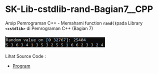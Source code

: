 # SK-Lib-cstdlib-rand-Bagian7__CPP
Arsip Pemrograman C++ - Memahami function <code><b>rand()</b></code>pada Library <code><b>&lt;cstdlib></b></code> di Pemrograman C++ (Bagian 7)<br><br>
<img src="https://github.com/RizkyKhapidsyah/SK-Lib-cstdlib-rand-Bagian7__CPP/blob/master/SK-Lib-cstdlib-rand-Bagian7__CPP/x64/result/001.PNG"><br><br>
Lihat Source Code : <br>
- <a href="https://github.com/RizkyKhapidsyah/SK-Lib-cstdlib-rand-Bagian7__CPP/blob/master/SK-Lib-cstdlib-rand-Bagian7__CPP/Source.cpp">Program</a>
